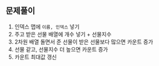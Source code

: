 ## 문제풀이

1. 인덱스 맵에 `이름, 인덱스` 넣기
2. 주고 받은 선물 배열에 개수 넣기 + 선물지수 
3. 2차원 배열 돌면서 준 선물이 받은 선물보다 많으면 카운트 증가
4. 선물 같고, 선물지수 더 높으면 카운트 증가 
5. 카운트 최대값 갱신 